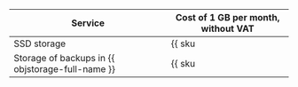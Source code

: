 | Service | Cost of 1 GB per month, without VAT |
--- | ---
| SSD storage | {{ sku|USD|gitlab.instance.disk|month|string }} |
| Storage of backups in {{ objstorage-full-name }} | {{ sku|USD|gitlab.backup|month|string }} |